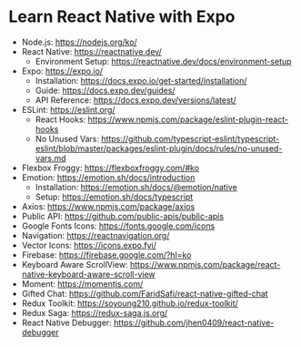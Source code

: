 # Learn React Native with Expo

- Node.js: https://nodejs.org/ko/
- React Native: https://reactnative.dev/
  - Environment Setup: https://reactnative.dev/docs/environment-setup
- Expo: https://expo.io/
  - Installation: https://docs.expo.io/get-started/installation/
  - Guide: https://docs.expo.dev/guides/
  - API Reference: https://docs.expo.dev/versions/latest/
- ESLint: https://eslint.org/
  - React Hooks: https://www.npmjs.com/package/eslint-plugin-react-hooks
  - No Unused Vars: https://github.com/typescript-eslint/typescript-eslint/blob/master/packages/eslint-plugin/docs/rules/no-unused-vars.md
- Flexbox Froggy: https://flexboxfroggy.com/#ko
- Emotion: https://emotion.sh/docs/introduction
  - Installation: https://emotion.sh/docs/@emotion/native
  - Setup: https://emotion.sh/docs/typescript
- Axios: https://www.npmjs.com/package/axios
- Public API: https://github.com/public-apis/public-apis
- Google Fonts Icons: https://fonts.google.com/icons
- Navigation: https://reactnavigation.org/
- Vector Icons: https://icons.expo.fyi/
- Firebase: https://firebase.google.com/?hl=ko
- Keyboard Aware ScrollView: https://www.npmjs.com/package/react-native-keyboard-aware-scroll-view
- Moment: https://momentjs.com/
- Gifted Chat: https://github.com/FaridSafi/react-native-gifted-chat
- Redux Toolkit: https://soyoung210.github.io/redux-toolkit/
- Redux Saga: https://redux-saga.js.org/
- React Native Debugger: https://github.com/jhen0409/react-native-debugger
